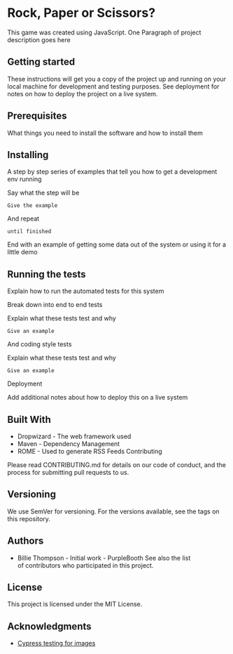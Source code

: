 # Rock, Paper or Scissors?
This game was created using JavaScript. One Paragraph of project description goes here


## Getting started
These instructions will get you a copy of the project up and running on your local machine for development and testing purposes. See deployment for notes on how to deploy the project on a live system.

## Prerequisites
What things you need to install the software and how to install them

## Installing
A step by step series of examples that tell you how to get a development env running

Say what the step will be

	Give the example 

And repeat

	until finished 

End with an example of getting some data out of the system or using it for a little demo

## Running the tests
Explain how to run the automated tests for this system

Break down into end to end tests

Explain what these tests test and why

	Give an example 

And coding style tests

Explain what these tests test and why

	Give an example 

Deployment

Add additional notes about how to deploy this on a live system

## Built With

- Dropwizard - The web framework used
- Maven - Dependency Management
- ROME - Used to generate RSS Feeds
Contributing

Please read CONTRIBUTING.md for details on our code of conduct, and the process for submitting pull requests to us.

## Versioning

We use SemVer for versioning. For the versions available, see the tags on this repository.

## Authors

- Billie Thompson - Initial work - PurpleBooth
See also the list of contributors who participated in this project.

## License

This project is licensed under the MIT License.

## Acknowledgments

* [Cypress testing for images](https://stackoverflow.com/questions/51246606/test-loading-of-image-in-cypress)